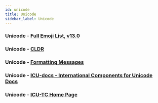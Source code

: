 ```yaml
---
id: unicode
title: Unicode
sidebar_label: Unicode
---
```


### Unicode - [Full Emoji List, v13.0](https://unicode.org/emoji/charts/full-emoji-list.html)

### Unicode - [CLDR](http://cldr.unicode.org/)

### Unicode - [Formatting Messages](http://userguide.icu-project.org/formatparse/messages)

### Unicode - [ICU-docs - International Components for Unicode Docs](https://unicode-org.github.io/icu-docs/#/icu4c/classMessageFormat.html)

### Unicode - [ICU-TC Home Page](http://site.icu-project.org/)